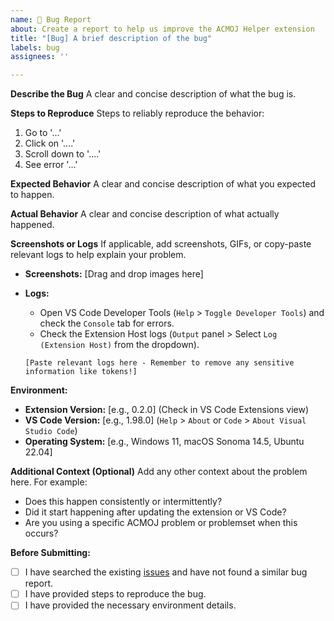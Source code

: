 ```yaml
---
name: 🐛 Bug Report
about: Create a report to help us improve the ACMOJ Helper extension
title: "[Bug] A brief description of the bug"
labels: bug
assignees: ''

---
```


**Describe the Bug**
A clear and concise description of what the bug is.

**Steps to Reproduce**
Steps to reliably reproduce the behavior:
1. Go to '...'
2. Click on '....'
3. Scroll down to '....'
4. See error '...'

**Expected Behavior**
A clear and concise description of what you expected to happen.

**Actual Behavior**
A clear and concise description of what actually happened.

**Screenshots or Logs**
If applicable, add screenshots, GIFs, or copy-paste relevant logs to help explain your problem.

*   **Screenshots:**
    [Drag and drop images here]

*   **Logs:**
    *   Open VS Code Developer Tools (`Help` > `Toggle Developer Tools`) and check the `Console` tab for errors.
    *   Check the Extension Host logs (`Output` panel > Select `Log (Extension Host)` from the dropdown).
    ```text
    [Paste relevant logs here - Remember to remove any sensitive information like tokens!]
    ```

**Environment:**
*   **Extension Version:** [e.g., 0.2.0] (Check in VS Code Extensions view)
*   **VS Code Version:** [e.g., 1.98.0] (`Help` > `About` or `Code` > `About Visual Studio Code`)
*   **Operating System:** [e.g., Windows 11, macOS Sonoma 14.5, Ubuntu 22.04]

**Additional Context (Optional)**
Add any other context about the problem here. For example:
*   Does this happen consistently or intermittently?
*   Did it start happening after updating the extension or VS Code?
*   Are you using a specific ACMOJ problem or problemset when this occurs?

**Before Submitting:**
*   [ ] I have searched the existing [issues](https://github.com/TheUnknownThing/vscode-acmoj/issues) and have not found a similar bug report.
*   [ ] I have provided steps to reproduce the bug.
*   [ ] I have provided the necessary environment details.
